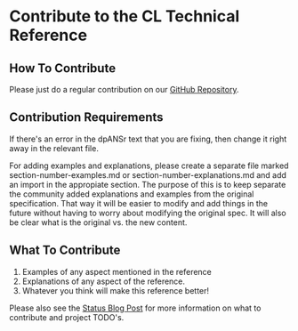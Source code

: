 # Contribute to the CL Technical Reference

## How To Contribute

Please just do a regular contribution on our [GitHub Repository](https://github.com/lisp-docs/cl-language-reference). 

## Contribution Requirements

If there's an error in the dpANSr text that you are fixing, then change it right away in the relevant file.

For adding examples and explanations, please create a separate file marked section-number-examples.md or section-number-explanations.md and add an import in the appropiate section. The purpose of this is to keep separate the community added explanations and examples from the original specification. That way it will be easier to modify and add things in the future without having to worry about modifying the original spec. It will also be clear what is the original vs. the new content.

## What To Contribute

1. Examples of any aspect mentioned in the reference
2. Explanations of any aspect of the reference.
3. Whatever you think will make this reference better!

Please also see the [Status Blog Post](/blog/2023-11-26-status) for more information on what to contribute and project TODO's.
